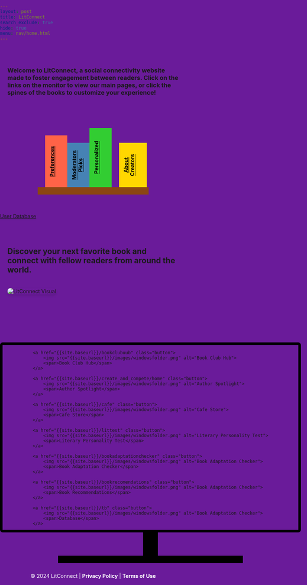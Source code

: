 ```yaml
---
layout: post
title: LitConnect
search_exclude: true
hide: true
menu: nav/home.html
---
```



<html lang="en">
<head>
  <meta charset="UTF-8">
  <meta name="viewport" content="width=device-width, initial-scale=1.0">
  <title>LitConnect</title>
  <style>
    /* Ensure the entire page has the purple background */
    html, body {
      height: 100%;              
      margin: 0;                 
      padding: 0;                
      background-color: #6a1b9a !important; /* Purple background for entire page */
    }

    body {
      font-family: 'Arial', sans-serif;
      color: #ffffff; 
      display: flex; 
      flex-direction: column; 
      justify-content: space-between; 
      height: 100%; 
    }

    .content {
      padding: 30px 20px;
      text-align: left;
    }

    .content img {
      margin: 20px auto;
      max-width: 800px;
      height: auto;     
      border-radius: 10px;
      box-shadow: 0px 4px 6px rgba(0, 0, 0, 0.1);
    }

    footer {
      text-align: center;
      background-color: #6a1b9a; 
      color: white;
      padding: 15px 10px;
      margin-top: 20px;
    }

    footer a {
      color: #fff;
      text-decoration: none;
      font-weight: bold;
    }

    /* Bookshelf styles */
    .bookshelf {
      width: 300px; 
      height: 20px;
      background-color: #8B4513; 
      margin: 50px auto; 
      margin-top: 200px;
      position: relative; /* Position relative for absolute positioning of books */
    }

    .book {
      position: absolute; 
      bottom: 20px; /* Position books above the shelf */
      color: black !important; /* Ensure text color is black */
      text-align: center;
      font-weight: bold;
      padding: 10px;
      font-size: 14px; 
      writing-mode: vertical-rl; /* Rotate text */
      transform: rotate(180deg); /* Rotate text back to normal */
    }

    /* Resized books */
    .book1 { background-color: #FF6347; height: 120px; width: 40px; left: 20px; } /* Preferences */
    .book2 { background-color: #4682B4; height: 100px; width: 60px; left: 80px; } /* Moderators Picks */
    .book3 { background-color: #32CD32; height: 140px; width: 40px; left: 140px; } /* Personalized Reading List */
    .book4 { background-color: #FFD700; height: 100px; width: 55px; left: 220px; } /* About Creators */

    
    .monitor {
    width: 800px;  
    height: 500px; 
    background-image: url('https://d7hftxdivxxvm.cloudfront.net/?quality=80&resize_to=width&src=https%3A%2F%2Fartsy-media-uploads.s3.amazonaws.com%2F2RNK1P0BYVrSCZEy_Sd1Ew%252F3417757448_4a6bdf36ce_o.jpg&width=910'); 
    background-size: cover; 
    background-position: center; 
    border: 7.5px solid black; 
    position: relative; 
    margin: 80px auto;  
    border-radius: 7.5px;
    display: flex;              
    flex-wrap: wrap;           
    justify-content: center; 
    }

    .stand {
      position: absolute;
      bottom: -75px; /* Adjusted to position below the monitor */
      left: 50%; 
      transform: translateX(-50%); /* Center the stand */
      width: 40px; 
      height: 75px; 
      background-color: black;
    }

    .base {
      position: absolute;
      bottom: -90px; 
      left: 50%; 
      transform: translateX(-50%); 
      width: 500px; 
      height: 20px; 
      background-color: black; 
    }

    /* Button Styles */
    .button {
        display: block;
        width: 60px;               
        margin: 15px;              
        text-align: center;     
        text-decoration: none;      
        font-weight: bold;   
        font-size: 10px;      
    }

    .button img {
        width: 100%;               /* Make image fill the button width */
        border-radius: 5px 5px 0 0; /* Round top corners of the image */
    } 

    .button span {
        display: block;            /* Ensure text is on a new line */
        padding: 5px 0;           /* Spacing for text */
        color: black;              /* Text color */
    }

  </style>
</head>
<body>
  <div class="content">
    <h3> Welcome to LitConnect, a social connectivity website made to foster engagement between readers. Click on the links on the monitor to view our main pages, or click the spines of the books to customize your experience! 
    </h3>
  </div>

  <div class="bookshelf">
    <a href="{{site.baseurl}}/preferences_2" class="book book1">Preferences</a>
    <a href="{{site.baseurl}}/voteforthegoat/home" class="book book2">Moderators Picks</a>
    <a href="{{site.baseurl}}/backend_a" class="book book3">Personalized</a>
    <a href="{{site.baseurl}}/backend_s" class="book book4">About Creators</a>
  </div>

  <a href="{{site.baseurl}}/usersDb">User Database</a>

  <div class="content">
    <h2 class="menu-item">Discover your next favorite book and connect with fellow readers from around the world.</h2>
    <img src="https://cdn.pixabay.com/photo/2024/04/19/12/13/ai-generated-8706226_640.png" alt="LitConnect Visual">
  </div>

<div class="monitor">
    <div class="stand"></div>
    <div class="base"></div>

    <a href="{{site.baseurl}}/bookclubuub" class="button">
        <img src="{{site.baseurl}}/images/windowsfolder.png" alt="Book Club Hub">
        <span>Book Club Hub</span>
    </a>
    
    <a href="{{site.baseurl}}/create_and_compete/home" class="button">
        <img src="{{site.baseurl}}/images/windowsfolder.png" alt="Author Spotlight">
        <span>Author Spotlight</span>
    </a>
    
    <a href="{{site.baseurl}}/cafe" class="button">
        <img src="{{site.baseurl}}/images/windowsfolder.png" alt="Cafe Store">
        <span>Cafe Store</span>
    </a>
    
    <a href="{{site.baseurl}}/littest" class="button">
        <img src="{{site.baseurl}}/images/windowsfolder.png" alt="Literary Personality Test">
        <span>Literary Personality Test</span>
    </a>
    
    <a href="{{site.baseurl}}/bookadaptationchecker" class="button">
        <img src="{{site.baseurl}}/images/windowsfolder.png" alt="Book Adaptation Checker">
        <span>Book Adaptation Checker</span>
    </a>

    <a href="{{site.baseurl}}/bookrecomendations" class="button">
        <img src="{{site.baseurl}}/images/windowsfolder.png" alt="Book Adaptation Checker">
        <span>Book Recommendations</span>
    </a>

    <a href="{{site.baseurl}}/tb" class="button">
        <img src="{{site.baseurl}}/images/windowsfolder.png" alt="Book Adaptation Checker">
        <span>Database</span>
    </a>
</div>


  <footer>
    <p>© 2024 LitConnect | <a href="#">Privacy Policy</a> | <a href="#">Terms of Use</a></p>
  </footer>

<script>
    // Function to fetch preferences from the backend
    function loadPreferences() {
      fetch('http://localhost:8887/api/preferences')
        .then(response => response.json())
        .then(data => {
          const menuElement = document.getElementById('menu');
          const textElement = document.getElementById('text');

          if (menuElement) {
            menuElement.innerText = `Menu: ${data.menu}`;
          }

          if (textElement) {
            textElement.innerText = `Text: ${data.text}`;
          }

          let pColors = document.querySelectorAll('p');
          pColors.forEach(p => {
            p.style.color = data.text;
          });

        // Change menu text color
        let menuItems = document.querySelectorAll('.menu-item');
        menuItems.forEach(item => {
          item.style.color = data.menu;
        });
      })
      .catch(error => {
        console.error('Error fetching preferences:', error);
      });
  }

  // Load preferences when the page is loaded
  window.onload = loadPreferences;
</script>
</body>
</html>
